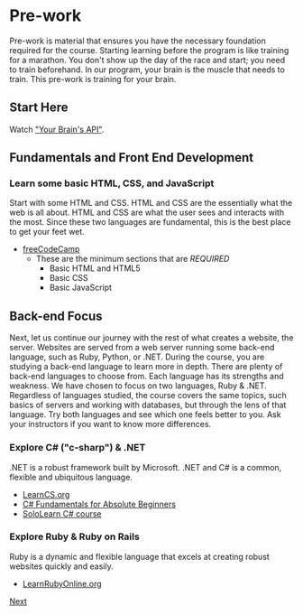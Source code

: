 # Pre-work

Pre-work is material that ensures you have the necessary foundation required for the course. Starting learning before the program is like training for a marathon. You don't show up the day of the race and start; you need to train beforehand. In our program, your brain is the muscle that needs to train. This pre-work is training for your brain.

## Start Here

Watch ["Your Brain's API"](https://www.youtube.com/watch?v=hY14Er6JX2s).

## Fundamentals and Front End Development

### Learn some basic HTML, CSS, and JavaScript

Start with some HTML and CSS. HTML and CSS are the essentially what the web is all about. HTML and CSS are what the user sees and interacts with the most. Since these two languages are fundamental, this is the best place to get your feet wet.

- [freeCodeCamp](https://learn.freecodecamp.org/)
  - These are the minimum sections that are _REQUIRED_
    - Basic HTML and HTML5
    - Basic CSS
    - Basic JavaScript

## Back-end Focus

Next, let us continue our journey with the rest of what creates a website, the server. Websites are served from a web server running some back-end language, such as Ruby, Python, or .NET. During the course, you are studying a back-end language to learn more in depth. There are plenty of back-end languages to choose from. Each language has its strengths and weakness. We have chosen to focus on two languages, Ruby & .NET. Regardless of languages studied, the course covers the same topics, such basics of servers and working with databases, but through the lens of that language. Try both languages and see which one feels better to you. Ask your instructors if you want to know more differences.

### Explore C\# \("c-sharp"\) & .NET

.NET is a robust framework built by Microsoft. .NET and C# is a common, flexible and ubiquitous language.

- [LearnCS.org](http://www.learncs.org/)
- [C# Fundamentals for Absolute Beginners](https://mva.microsoft.com/en-us/training-courses/c-fundamentals-for-absolute-beginners-16169)
- [SoloLearn C# course](https://www.sololearn.com/Course/CSharp/)

### Explore Ruby & Ruby on Rails

Ruby is a dynamic and flexible language that excels at creating robust websites quickly and easily.

- [LearnRubyOnline.org](https://www.learnrubyonline.org/)

[Next](/handbook/prework/10-wrap-up)
